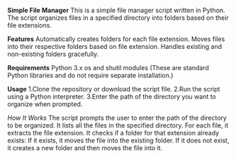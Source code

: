 **Simple File Manager**
This is a simple file manager script written in Python. The script organizes files in a specified directory into folders based on their file extensions.

**Features**
Automatically creates folders for each file extension.
Moves files into their respective folders based on file extension.
Handles existing and non-existing folders gracefully.

**Requirements**
Python 3.x
os and shutil modules (These are standard Python libraries and do not require separate installation.)

**Usage**
1.Clone the repository or download the script file.
2.Run the script using a Python interpreter.
3.Enter the path of the directory you want to organize when prompted.

*How It Works*
The script prompts the user to enter the path of the directory to be organized.
It lists all the files in the specified directory.
For each file, it extracts the file extension.
It checks if a folder for that extension already exists:
If it exists, it moves the file into the existing folder.
If it does not exist, it creates a new folder and then moves the file into it.
